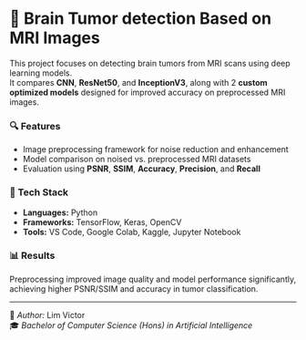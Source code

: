 # 🧠 Brain Tumor detection Based on MRI Images

This project focuses on detecting brain tumors from MRI scans using deep learning models.  
It compares **CNN**, **ResNet50**, and **InceptionV3**, along with 2 **custom optimized models** designed for improved accuracy on preprocessed MRI images.

### 🔍 Features
- Image preprocessing framework for noise reduction and enhancement  
- Model comparison on noised vs. preprocessed MRI datasets  
- Evaluation using **PSNR**, **SSIM**, **Accuracy**, **Precision**, and **Recall**  

### 🧩 Tech Stack
- **Languages:** Python  
- **Frameworks:** TensorFlow, Keras, OpenCV  
- **Tools:** VS Code, Google Colab, Kaggle, Jupyter Notebook 


### 📊 Results
Preprocessing improved image quality and model performance significantly,  
achieving higher PSNR/SSIM and accuracy in tumor classification.

---

📘 *Author:* Lim Victor  
🎓 *Bachelor of Computer Science (Hons) in Artificial Intelligence*  
